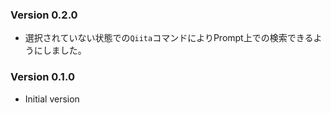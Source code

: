 ### Version 0.2.0

- 選択されていない状態での`Qiita`コマンドによりPrompt上での検索できるようにしました。

### Version 0.1.0

- Initial version